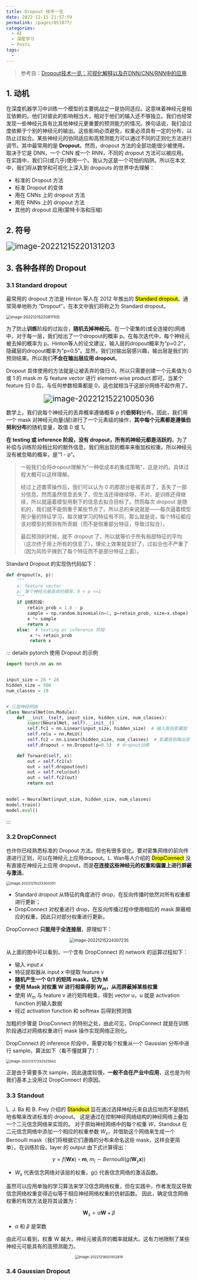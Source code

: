 ```yaml
---
title: Dropout 技术一览
date: 2022-12-15 21:57:59
permalink: /pages/05187f/
categories:
  - AI
  - 深度学习
  - Posts
tags:
  - 
---
```


> 参考自：[Dropout技术一览：可视化解释以及在DNN/CNN/RNN中的应用](https://mp.weixin.qq.com/s/L4iIs_aVGEhAz5BRGTwhyw)

## 1. 动机

在深度机器学习中训练一个模型的主要挑战之一是协同适应。这意味着神经元是相互依赖的。他们对彼此的影响相当大，相对于他们的输入还不够独立。我们也经常发现一些神经元具有比其他神经元更重要的预测能力的情况。换句话说，我们会过度依赖于个别的神经元的输出。这些影响必须避免，权重必须具有一定的分布，以防止过拟合。某些神经元的协同适应和高预测能力可以通过不同的正则化方法进行调节。其中最常用的是 **Dropout**。然而，dropout 方法的全部功能很少被使用。取决于它是 DNN，一个 CNN 或一个 RNN，不同的 dropout 方法可以被应用。在实践中，我们只(或几乎)使用一个。我认为这是一个可怕的陷阱。所以在本文中，我们将从数学和可视化上深入到 dropouts 的世界中去理解：

- 标准的 Dropout 方法
- 标准 Dropout 的变体
- 用在 CNNs 上的 dropout 方法
- 用在 RNNs 上的 dropout 方法
- 其他的 dropout 应用(蒙特卡洛和压缩)

## 2. 符号

<img src="https://notebook-img-1304596351.cos.ap-beijing.myqcloud.com/img/image-20221215220131203.png" alt="image-20221215220131203" style="zoom:150%;" />

## 3. 各种各样的 Dropout

### 3.1 Standard dropout

最常用的 dropout 方法是 Hinton 等人在 2012 年推出的 <mark>Standard dropout</mark>。通常简单地称为 “Dropout”，在本文中我们将称之为 Standard dropout。

<img src="https://notebook-img-1304596351.cos.ap-beijing.myqcloud.com/img/image-20221215220811105.png" alt="image-20221215220811105" style="zoom:75%;" />

为了防止**训练**阶段的过拟合，**随机去掉神经元**。在一个密集的(或全连接的)网络中，对于每一层，我们给出了一个dropout的概率 p。在每次迭代中，每个神经元被去掉的概率为 p。Hinton等人的论文建议，输入层的dropout概率为“p=0.2”，隐藏层的dropout概率为“p=0.5”。显然，我们对输出层感兴趣，输出层是我们的预测结果。所以我们**不会在输出层应用 dropout**。

Dropout 具体使用的方法就是让被丢弃的值归 0，所以只需要创建一个元素值为 0 或 1 的 mask $m$ 与 feature vector 进行 element-wise product 即可。当某个 feature 归 0 后，与任何参数相乘都是 0，这也就相当于这部分网络不起作用了。

<center><img src="https://notebook-img-1304596351.cos.ap-beijing.myqcloud.com/img/image-20221215221005036.png" alt="image-20221215221005036" style="zoom:150%;" /></center>

数学上，我们说每个神经元的丢弃概率遵循概率 p 的**伯努利**分布。因此，我们用一个 mask 对神经元向量(层)进行了一个元素级的操作，**其中每个元素都是遵循伯努利分布**的随机变量，取值 0 或 1。

**在 testing 或 inference 阶段，没有 dropout，所有的神经元都是活跃的**。为了补偿与训练阶段相比较的额外信息，我们用出现的概率来衡加权权重。所以神经元没有被忽略的概率，是“1 - p”。

> 一般我们会将dropout理解为“一种低成本的集成策略”，这是对的。具体过程大概可以这样理解。
>
> 经过上述置零操作后，我们可以认为 0 的那部分是被丢弃了，丢失了一部分信息。然而虽然信息丢失了，但生活还得继续呀，不对，是训练还得继续，所以就逼着模型用剩下的信息去拟合目标了。然而每次 dropout 是随机的，我们就不能侧重于某些节点了。所以总的来说就是——每次逼着模型用少量的特征学习，每次被学习的特征有不同，那么就是说，每个特征都应该对模型的预测有所贡献（而不是侧重部分特征，导致过拟合）。
>
> 最后预测的时候，就不 dropout 了，所以就等价于所有局部特征的平均（这次终于用上所有的信息了），理论上效果就变好了，过拟合也不严重了（因为风险平摊到了每个特征而不是部分特征上面）。

Standard Dropout 的实现伪代码如下：

```python
def dropout(x, p):
    """
    x: feature vector
    p: 某个神经元被丢弃的概率，0 < p <=1
    """
    if 训练阶段:
        retain_prob = 1.0 - p
        sample = np.random.binomial(n=1, p=retain_prob, size=x.shape)  # 生成一个 0-1 分布的向量，形状与 x 一样
        x *= sample
        return x
    else:  # testing or inference 阶段
         x *= retain_prob
         return x
```

::: details pytorch 使用 Dropout 的示例
```python
import torch.nn as nn


input_size = 28 * 28   
hidden_size = 500   
num_classes = 10    


# 三层神经网络
class NeuralNet(nn.Module):
    def __init__(self, input_size, hidden_size, num_classes):
        super(NeuralNet, self).__init__()
        self.fc1 = nn.Linear(input_size, hidden_size)  # 输入层到影藏层
        self.relu = nn.ReLU()
        self.fc2 = nn.Linear(hidden_size, num_classes)  # 影藏层到输出层
        self.dropout = nn.Dropout(p=0.5)  # dropout训练

    def forward(self, x):
        out = self.fc1(x)
        out = self.dropout(out)
        out = self.relu(out)
        out = self.fc2(out)
        return out
   

model = NeuralNet(input_size, hidden_size, num_classes)
model.train()
model.eval()
```
:::

### 3.2 DropConnect

也许你已经熟悉标准的 Dropout 方法。但也有很多变化。要对密集网络的前向传递进行正则，可以在神经元上应用dropout。L. Wan等人介绍的 <mark>DropConnect</mark> 没有直接在神经元上应用 dropout，而是**在连接这些神经元的权重和偏置上进行屏蔽与激活**。

<img src="https://notebook-img-1304596351.cos.ap-beijing.myqcloud.com/img/image-20221215223303351.png" alt="image-20221215223303351" style="zoom:67%;" />

+ Standard dropout 从特征的角度进行 drop，在反向传播时依然对所有权重都进行更新；
+ DropConnect 对权重进行 drop，在反向传播过程中使用相应的 mask 屏蔽相应的权重，因此只对部分权重进行更新。

DropConnect **只能用于全连接层**，原理如下：

<center><img src="https://notebook-img-1304596351.cos.ap-beijing.myqcloud.com/img/image-20221215224307235.png" alt="image-20221215224307235" style="zoom:80%;" /></center>

从上面的图中可以看到，一个含有 DropConnect 的 network 的运算过程如下：

+ 输入 input $x$
+ 特征提取器从 input x 中提取 feature v
+ **随机产生一个 0/1 的矩阵 mask，记为 M**
+ **使用 Mask 对权重 W 进行相乘得到 $W_m$，从而屏蔽掉某些权重**
+ 使用 $W_m$ 与 feature v 进行矩阵相乘，得到 vector u，u 就是 activation function 的输入数据
+ 经过 activation function 和 softmax 后得到预测值

加粗的步骤是 DropConnect 的特别之处，由此可见，DropConnect 就是在训练阶段通过对网络权重进行 mask 操作实现网络正则化。

DropConnect 的 inference 阶段中，需要对每个权重从一个 Gaussian 分布中进行 sample，算法如下（看不懂就算了）：

<img src="https://notebook-img-1304596351.cos.ap-beijing.myqcloud.com/img/image-20221217232525942.png" alt="image-20221217232525942" style="zoom: 67%;" />

正是由于需要多次 sample，因此速度较慢，**一般不会在产业中应用**，这也是为何我们基本上没用过 DropConnect 的原因。

### 3.3 Standout

L. J. Ba 和 B. Frey 介绍的 <mark>Standout</mark> 旨在通过选择神经元来自适应地而不是随机地省略来改进标准的 dropout。 这是通过在控制神经网络结构的神经网络上叠加一个二元信念网络来实现的。 对于原始神经网络中的每个权重 $W$，Standout 在二元信念网络中添加一个相应的权重参数 $W_s$，并借助这个网络来生成一个 Bernoulli mask（我们将根据它们遵循的分布来命名这些 mask，这样会更简单）。在训练阶段，layer 的 output 由下式计算得出：

$$y=f(\textbf{W} \textbf{x}) \circ \textbf{m}, \ m_i \sim Bernoulli(g(\textbf{W}_s \textbf{x}))$$

+ $W_s$ 代表信念网络对该层的权重，g() 代表信念网络的激活函数。

虽然可以应用单独的学习算法来学习信念网络权重，但在实践中，作者发现这导致信念网络权重变得近似等于相应神经网络权重的仿射函数。 因此，确定信念网络权重的有效方法是将其设置为：

$$\textbf{W}_s = \alpha \textbf{W} + \beta$$

+ $\alpha$ 和 $\beta$ 是常数

由此可以看到，权重 W 越大，神经元被丢弃的概率就越大。这有力地限制了某些神经元可能具有的高预测能力。

<center><img src="https://notebook-img-1304596351.cos.ap-beijing.myqcloud.com/img/image-20221218001412819.png" alt="image-20221218001412819" style="zoom:67%;" /></center>

### 3.4 Gaussian Dropout